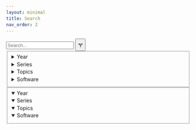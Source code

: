 ```yaml
---
layout: minimal
title: Search
nav_order: 2
---
```


<link rel="stylesheet" href="./assets/css/widget.css">
<link rel="stylesheet" href="./assets/css/search-tool.css">

<!-- https://jekyllrb.com/tutorials/csv-to-table/ -->
<!-- https://github.com/christian-fei/Simple-Jekyll-Search -->

<div class="search-filter-container">
  <div class="search-container" id="search-container">
    <div class="search-container-left">
      <div class="mobile-search-container">
        <input class="tool-search-input" type="text" id="search-inputt" placeholder="Search...">
        <button onclick="toggleMobileFilter();" class="filter-button" type="button">🝖</button>
        <div class="filters-container-mobile">
          <fieldset>
            <details class="filter-dropdown" id="yearsFiltersMobile">
              <summary style="border-bottom: none; margin-bottom: 0; padding-bottom: 0.25em;">Year</summary>
            </details>
            <details class="filter-dropdown" id="seriesFiltersMobile">
              <summary style="border-bottom: none; margin-bottom: 0; padding-bottom: 0.25em;">Series</summary>
            </details>
            <details class="filter-dropdown" id="topicsFiltersMobile">
              <summary style="border-bottom: none; margin-bottom: 0; padding-bottom: 0.25em;">Topics</summary>
            </details>
            <details class="filter-dropdown" id="softwareFiltersMobile">
              <summary style="border-bottom: none; margin-bottom: 0; padding-bottom: 0.25em;">Software</summary>
            </details>
          </fieldset>
        </div>
      </div>
      <div class="results-container" id="results-container">
        <!-- This is where results are automatically filled -->
      </div>
    </div>
    <!-- Filters -->
    <div class="filters-container">
      <fieldset>
        <details open class="filter-dropdown" id="yearsFilters">
          <summary style="border-bottom: none; margin-bottom: 0; padding-bottom: 0.25em;">Year</summary>
        </details>
        <details open class="filter-dropdown" id="seriesFilters">
          <summary style="border-bottom: none; margin-bottom: 0; padding-bottom: 0.25em;">Series</summary>
        </details>
        <details open class="filter-dropdown" id="topicsFilters">
          <summary style="border-bottom: none; margin-bottom: 0; padding-bottom: 0.25em;">Topics</summary>
        </details>
        <details open class="filter-dropdown" id="softwareFilters">
          <summary style="border-bottom: none; margin-bottom: 0; padding-bottom: 0.25em;">Software</summary>
        </details>
      </fieldset>
    </div>
  </div>
</div>

<!-- Script pointing to search-script.js -->
<script src="assets/javascript/jquery.js"></script>
<script src="assets/javascript/search-script.js" type="text/javascript"></script>

<script>
function getProperty(title, prop) {
  try {
    return json[title][prop]; 
  } catch(e) {
    console.log("json not initialized");
  }
}

var title = "";
var json = "";
var search = "";
$.getJSON('data.json', function(obj) {
  json = obj;
  $.getJSON('search.json', function(objj) {
    search = objj;

    var sjs = SimpleJekyllSearch({
      searchInput: document.getElementById('search-inputt'),
      resultsContainer: document.getElementById('results-container'),
      json: search,
      noResultsText: 'No result found!',
      limit: 12,
      fuzzy: false,
      searchResultTemplate: '<!--{title}, {url}-->
      <div class="result-tile">
        <a target="_parent" href="{url}" class="result-link">
        <object data="{image}" type="image/png" height="auto" width="100%" class="result-image">
          <object data="assets/img/{series_image}_image.png" type="image/png" height="auto" width="100%" class="result-image">
            <img src="assets/img/unknownImageLocation.png" height="100%" class="result-image">
          </object>
        </object>
        <p class="result-title">{title}</p>
        </a>
        <p class="result-details"> {series} - {year} - {topics} {software} </p>
      </div>
      ',
      templateMiddleware: function(prop, value, template) {
        if(prop === 'title') {
          title = value;
        }

        if (prop === 'topics') {
          var strr = "";
          function createTopics(topic) { strr = strr.concat(topic, ", ");  }
          value = value.split("; ");
          value.forEach(createTopics);
          return strr.slice(0, -2);
        }

        if (prop === 'software') {
          var strr = "";
          function createSoftware(software) { strr = strr.concat(software, ", ");  }
          if(value == "N/A") {
            return strr;
          } else {
            strr = " - ";
          }
          value = value.split("; ");
          value.forEach(createSoftware);
          return strr.slice(0, -2);
        }

        if (prop === 'year') {
          var strr = "";
          function createYear(year) { strr = strr.concat(year, ", ");  }
          value = value.split(";");
          value.forEach(createYear);
          return strr.slice(0, -2);
        }

        if (prop === 'url' || prop === 'year' || prop === 'series' || prop === 'image') {
          return getProperty(title, prop);
        }

        if (prop === "series_image") {
          return getProperty(title, "series").toLowerCase();
        }
      }
    })
  });
})




</script>
